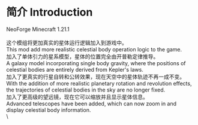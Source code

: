 
简介 Introduction
=======

NeoForge Minecraft 1.21.1\
\
这个模组将更加真实的星体运行逻辑加入到游戏中。\
This mod add more realistic celestial body operation logic to the game.\
加入了单体引力的星系模型，星体的位置完全由开普勒定律推导。\
A galaxy model incorporating single body gravity, where the positions of celestial bodies are entirely derived from Kepler's laws.\
加入了更真实的行星自转和公转效果，现在天空中的星体轨迹不再一成不变。\
With the addition of more realistic planetary rotation and revolution effects, the trajectories of celestial bodies in the sky are no longer fixed.\
加入了更高级的望远镜，现在它可以缩放并且显示星体信息。\
Advanced telescopes have been added, which can now zoom in and display celestial body information.\
\
